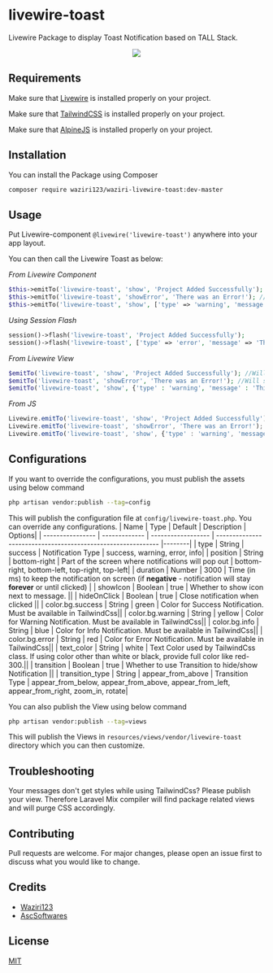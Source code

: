# livewire-toast
Livewire Package to display Toast Notification based on TALL Stack.

<p align="center">
  <img src="https://media.giphy.com/media/P1aEuZq9kSok2RIfJC/giphy.gif">
</p>

## Requirements

Make sure that [Livewire](https://laravel-livewire.com/) is installed properly on your project.

Make sure that [TailwindCSS](https://tailwindcss.com/) is installed properly on your project.

Make sure that [AlpineJS](https://github.com/alpinejs/alpine/) is installed properly on your project.

## Installation

You can install the Package using Composer

```bash
composer require waziri123/waziri-livewire-toast:dev-master
```

## Usage

Put Livewire-component `@livewire('livewire-toast')` anywhere into your app layout.

You can then call the Livewire Toast as below:

*From Livewire Component*

```php
$this->emitTo('livewire-toast', 'show', 'Project Added Successfully'); //Will show Success Message
$this->emitTo('livewire-toast', 'showError', 'There was an Error!'); //Will show error. showError, showWarning, showInfo, showSuccess are supported
$this->emitTo('livewire-toast', 'show', ['type' => 'warning', 'message' => 'This is warning!']); //Can also pass type and message as array

```

*Using Session Flash*

```php
session()->flash('livewire-toast', 'Project Added Successfully');
session()->flash('livewire-toast', ['type' => 'error', 'message' => 'There was an Error!']);

```

*From Livewire View*
```php
$emitTo('livewire-toast', 'show', 'Project Added Successfully'); //Will show Success Message
$emitTo('livewire-toast', 'showError', 'There was an Error!'); //Will show error. showError, showWarning, showInfo, showSuccess are supported
$emitTo('livewire-toast', 'show', {'type' : 'warning', 'message' : 'This is warning!'}); //Can also pass type and message as object
```

*From JS*
```js
Livewire.emitTo('livewire-toast', 'show', 'Project Added Successfully'); //Will show Success Message
Livewire.emitTo('livewire-toast', 'showError', 'There was an Error!'); //Will show error. showError, showWarning, showInfo, showSuccess are supported
Livewire.emitTo('livewire-toast', 'show', {'type' : 'warning', 'message' : 'This is warning!'}); //Can also pass type and message as object
```


## Configurations

If you want to override the configurations, you must publish the assets using below command

```bash
php artisan vendor:publish --tag=config
```

This will publish the configuration file at `config/livewire-toast.php`. You can override any configurations.
| Name             | Type          | Default            | Description                                                  | Options|
| ---------------- | ------------- | ------------------ | ------------------------------------------------------------ |--------|
| type             | String        | success            | Notification Type                                            | success, warning, error, info|
| position         | String        | bottom-right       | Part of the screen where notifications will pop out          | bottom-right, bottom-left, top-right, top-left|
| duration         | Number        | 3000               | Time (in ms) to keep the notification on screen (if **negative** - notification will stay **forever** or until clicked) |
| showIcon         | Boolean       | true               | Whether to show icon next to message.                        ||
| hideOnClick      | Boolean       | true               | Close notification when clicked                              ||
| color.bg.success | String        | green              | Color for Success Notification. Must be available in TailwindCss||
| color.bg.warning | String        | yellow             | Color for Warning Notification. Must be available in TailwindCss||
| color.bg.info    | String        | blue               | Color for Info Notification. Must be available in TailwindCss||
| color.bg.error   | String        | red                | Color for Error Notification. Must be available in TailwindCss||
| text_color       | String        | white              | Text Color used by TailwindCss class. If using color other than white or black, provide full color like red-300.||
| transition       | Boolean       | true               | Whether to use Transition to hide/show Notification          ||
| transition_type  | String        | appear_from_above  | Transition Type                                            | appear_from_below, appear_from_above, appear_from_left, appear_from_right, zoom_in, rotate|


You can also publish the View using below command
```bash
php artisan vendor:publish --tag=views
```

This will publish the Views in `resources/views/vendor/livewire-toast` directory which you can then customize.

## Troubleshooting
Your messages don't get styles while using TailwindCss? Please publish your view. Therefore Laravel Mix compiler will find package related views and will purge CSS accordingly.

## Contributing
Pull requests are welcome. For major changes, please open an issue first to discuss what you would like to change.

## Credits
- [Waziri123](http://www.ascsoftwares.com)
- [AscSoftwares](http://www.ascsoftwares.com)

## License
[MIT](https://choosealicense.com/licenses/mit/)
